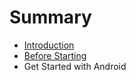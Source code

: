 # Summary

* [Introduction](README.md)
* [Before Starting](chapter1.md)
* Get Started with Android 

